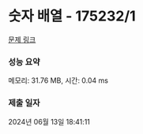# 숫자 배열 - 175232/1 

[문제 링크](https://level.goorm.io/exam/175232/%EC%88%AB%EC%9E%90-%EB%B0%B0%EC%97%B4/quiz/1) 

### 성능 요약

메모리: 31.76 MB, 시간: 0.04 ms

### 제출 일자

2024년 06월 13일 18:41:11

